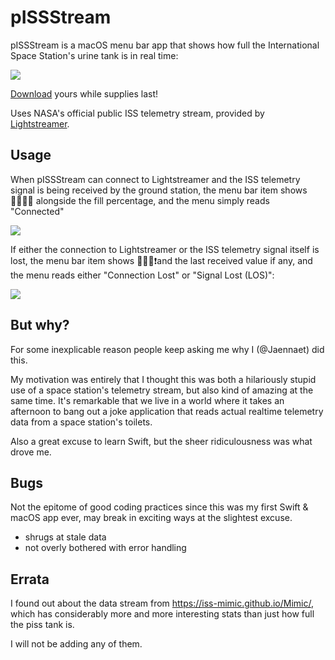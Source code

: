 # pISSStream

pISSStream is a macOS menu bar app that shows how full the International Space Station's urine tank is in real time:

![](https://panthercap.us-east.host.bsky.network/xrpc/com.atproto.sync.getBlob?did=did%3Aplc%3Acl3kuq4sxg3jpfjtom4gnamx&cid=bafkreidthbrhc7pjez4g445dpontwyefusimny45kja57twy2obshwtsn4)

[Download](https://github.com/Jaennaet/pISSStream/releases/download/v0.2/pISSStream.0.2.dmg) yours while supplies last!

Uses NASA's official public ISS telemetry stream, provided by [Lightstreamer](https://lightstreamer.com/).

## Usage

When pISSStream can connect to Lightstreamer and the ISS telemetry signal is being received by the ground station, the menu bar item shows 🧑🏽‍🚀🚽 alongside  the fill percentage, and the menu simply reads "Connected"

![](https://panthercap.us-east.host.bsky.network/xrpc/com.atproto.sync.getBlob?did=did%3Aplc%3Acl3kuq4sxg3jpfjtom4gnamx&cid=bafkreiaykjgxzlvaf5jjp66uobqlapqcsb2zg7vobs2b47bwf54xnisgma)

If either the connection to Lightstreamer or the ISS telemetry signal itself is lost, the menu bar item shows 🧑🏽‍🚀❗and the last received value if any, and the menu reads either "Connection Lost" or "Signal Lost (LOS)":

![](https://panthercap.us-east.host.bsky.network/xrpc/com.atproto.sync.getBlob?did=did%3Aplc%3Acl3kuq4sxg3jpfjtom4gnamx&cid=bafkreighfm74uy74zcz4pxk2rw4p5b2ts4tezebtkbyyocngqmyiyvenam)

## But why?

For some inexplicable reason people keep asking me why I (@Jaennaet) did this.

My motivation was entirely that I thought this was both a hilariously stupid use of a space station's telemetry stream, but also kind of amazing at the same time. It's remarkable that we live in a world where it takes an afternoon to bang out a joke application that reads actual realtime telemetry data from a space station's toilets. 

Also a great excuse to learn Swift, but the sheer ridiculousness was what drove me.

## Bugs

Not the epitome of good coding practices since this was my first Swift & macOS app ever, may break in exciting ways at the slightest excuse.

- shrugs at stale data
- not overly bothered with error handling

## Errata

I found out about the data stream from https://iss-mimic.github.io/Mimic/, which has considerably more and more interesting stats than just how full the piss tank is. 

I will not be adding any of them.
